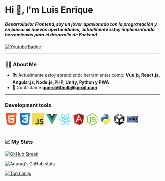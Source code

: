 <div>
  <h1>Hi 👋, I'm Luis Enrique</h1> 
  <h5>Desarrollador Frontend, soy un joven apasionado con la programación y en busca de nuevas oportunidades, actualmente estoy implementando                                 herramientas para el desarrollo de Backend   
  </h5>
</div>

<div id="badges">
  <a href="https://www.youtube.com/channel/UCJXrYDLJHN9XiEafde0z7cA"> 
    <img src="https://img.shields.io/youtube/channel/views/UCJXrYDLJHN9XiEafde0z7cA?logo=youtube&style=plastic" alt="Youtube Badge"/>
  </a>
</div>

---

### 👨‍💻 About Me
- 📚 Actualmente estoy aprendiendo herramientas como: **Vue.js, React.js, Angular.js, Node.js, PHP, Unity, Python y PWA**
- 📧 Contáctame **guero560mlb@gmail.com**

---

<div>
  <h3>Development tools</h3>
  <img src="https://github.com/devicons/devicon/blob/master/icons/html5/html5-original.svg" width="40" height="40" />
   <img src="https://github.com/devicons/devicon/blob/master/icons/css3/css3-original.svg" width="40" height="40" />
   <img src="https://github.com/devicons/devicon/blob/master/icons/javascript/javascript-original.svg" width="40" height="40" />
   <img src="https://github.com/devicons/devicon/blob/master/icons/vuejs/vuejs-original.svg" width="40" height="40" />
  <img src="https://github.com/devicons/devicon/blob/master/icons/react/react-original.svg" width="40" height="40" />
  <img src="https://github.com/devicons/devicon/blob/master/icons/angularjs/angularjs-original.svg" width="40" height="40" />
  <img src="https://github.com/devicons/devicon/blob/master/icons/nodejs/nodejs-original.svg" width="40" height="40" />
  <img src="https://github.com/devicons/devicon/blob/master/icons/python/python-original.svg" width="40" height="40" />
  <img src="https://github.com/devicons/devicon/blob/master/icons/unity/unity-original.svg" width="40" height="40" />
  <img src="https://github.com/devicons/devicon/blob/master/icons/php/php-original.svg" width="40" height="40" />
</div>

---

### 📈 My Stats
[![GitHub Streak](https://streak-stats.demolab.com?user=LuisEML&theme=modern-lilac2&locale=es&date_format=M%20j%5B%2C%20Y%5D)](https://git.io/streak-stats)

![Anurag's GitHub stats](https://github-readme-stats.vercel.app/api?username=LuisEML&show_icons=true&theme=radical)

[![Top Langs](https://github-readme-stats.vercel.app/api/top-langs/?username=LuisEML&layout=demo)](https://github.com/anuraghazra/github-readme-stats)

<!--
**LuisEML/LuisEML** is a ✨ _special_ ✨ repository because its `README.md` (this file) appears on your GitHub profile.

Here are some ideas to get you started:

- 🔭 I’m currently working on ...
- 🌱 I’m currently learning ...
- 👯 I’m looking to collaborate on ...
- 🤔 I’m looking for help with ...
- 💬 Ask me about ...
- 📫 How to reach me: ...
- 😄 Pronouns: ...
- ⚡ Fun fact: ...
-->
